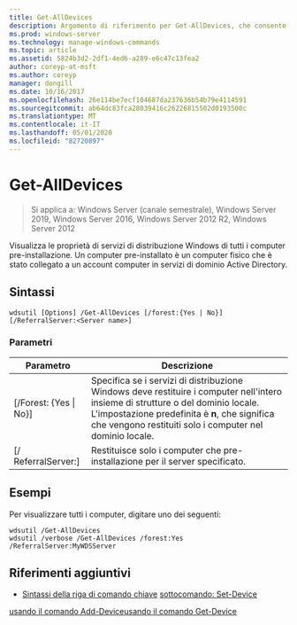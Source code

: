 ```yaml
---
title: Get-AllDevices
description: Argomento di riferimento per Get-AllDevices, che consente di visualizzare le proprietà di servizi di distribuzione Windows di tutti i computer pre-installazione.
ms.prod: windows-server
ms.technology: manage-windows-commands
ms.topic: article
ms.assetid: 5824b3d2-2df1-4ed6-a289-e6c47c13fea2
author: coreyp-at-msft
ms.author: coreyp
manager: dongill
ms.date: 10/16/2017
ms.openlocfilehash: 26e114be7ecf104687da237636b54b79e4114591
ms.sourcegitcommit: ab64dc83fca28039416c26226815502d0193500c
ms.translationtype: MT
ms.contentlocale: it-IT
ms.lasthandoff: 05/01/2020
ms.locfileid: "82720897"
---
```

# <a name="get-alldevices"></a>Get-AllDevices

> Si applica a: Windows Server (canale semestrale), Windows Server 2019, Windows Server 2016, Windows Server 2012 R2, Windows Server 2012

Visualizza le proprietà di servizi di distribuzione Windows di tutti i computer pre-installazione. Un computer pre-installato è un computer fisico che è stato collegato a un account computer in servizi di dominio Active Directory.

## <a name="syntax"></a>Sintassi
```
wdsutil [Options] /Get-AllDevices [/forest:{Yes | No}] [/ReferralServer:<Server name>]
```
### <a name="parameters"></a>Parametri
|Parametro|Descrizione|
|-------|--------|
|[/Forest: {Yes &#124; No}]|Specifica se i servizi di distribuzione Windows deve restituire i computer nell'intero insieme di strutture o del dominio locale. L'impostazione predefinita è **n**, che significa che vengono restituiti solo i computer nel dominio locale.|
|[/ ReferralServer:<Server name>]|Restituisce solo i computer che pre-installazione per il server specificato.|
## <a name="examples"></a>Esempi
Per visualizzare tutti i computer, digitare uno dei seguenti:
```
wdsutil /Get-AllDevices
wdsutil /verbose /Get-AllDevices /forest:Yes /ReferralServer:MyWDSServer
```
## <a name="additional-references"></a>Riferimenti aggiuntivi
- [Sintassi della riga di comando chiave](command-line-syntax-key.md)
[sottocomando: Set-Device](subcommand-set-device.md)

[usando il comando Add-Device](using-the-add-device-command.md)[usando il comando Get-Device](using-the-get-device-command.md)
